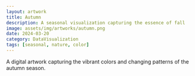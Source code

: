 ```yaml
---
layout: artwork
title: Autumn
description: A seasonal visualization capturing the essence of fall
image: assets/img/artworks/autumn.png
date: 2024-03-20
category: DataVisualization
tags: [seasonal, nature, color]
---
```


A digital artwork capturing the vibrant colors and changing patterns of the autumn season. 